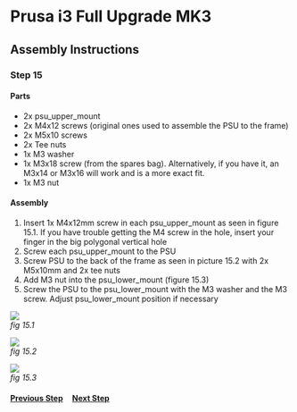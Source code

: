 # Prusa i3 Full Upgrade MK3

## Assembly Instructions

### Step 15

#### Parts  

* 2x psu_upper_mount
* 2x M4x12 screws (original ones used to assemble the PSU to the frame)
* 2x M5x10 screws
* 2x Tee nuts
* 1x M3 washer
* 1x M3x18 screw (from the spares bag). Alternatively, if you have it, an M3x14 or M3x16 will work and is a more exact fit.
* 1x M3 nut


#### Assembly

1. Insert 1x M4x12mm screw in each psu_upper_mount as seen in figure 15.1. If you have trouble getting the M4 screw in the hole, insert your finger in the big polygonal vertical hole
1. Screw each psu_upper_mount to the PSU
1. Screw PSU to the back of the frame as seen in picture 15.2 with 2x M5x10mm and 2x tee nuts
1. Add M3 nut into the psu_lower_mount (figure 15.3)
1. Screw the PSU to the psu_lower_mount with the M3 washer and the M3 screw. Adjust psu_lower_mount position if necessary


![](img/fig15.1.jpg)\
*fig 15.1*

![](img/fig15.2.jpg)\
*fig 15.2*

![](img/fig15.3.jpg)\
*fig 15.3*

#### [Previous Step](step14.md) &nbsp;&nbsp;&nbsp; [Next Step](step16.md)
